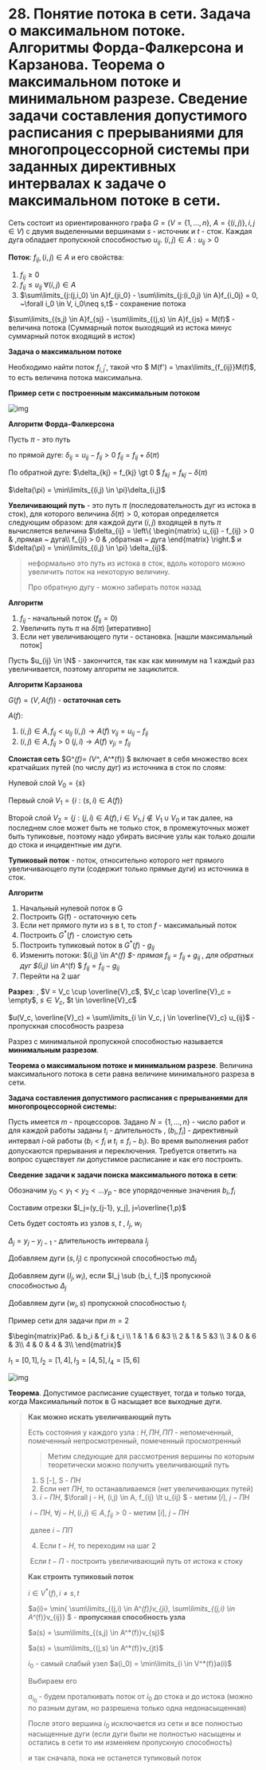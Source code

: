 # 28. Понятие потока в сети. Задача о максимальном потоке. Алгоритмы Форда-Фалкерсона и Карзанова. Теорема о максимальном потоке и минимальном разрезе. Сведение задачи составления допустимого расписания с прерываниями для многопроцессорной системы при заданных директивных интервалах к задаче о максимальном потоке в сети.

Сеть состоит из ориентированного графа $G = (V = \{1, \dots, n\},~A = \{(i,j)\}, i,j \in V)$ с двумя выделенными вершинами $s$ - источник и $t$ - сток. Каждая дуга обладает пропускной способностью $u_{ij}$.    $(i,j) \in A :u_{ij} \gt 0$

**Поток**: $f_{ij}, (i,j) \in A$ и его свойства:

1. $f_{ij} \ge 0$
2. $f_{ij} \le u_{ij} ~ \forall (i,j) \in A$
3. $\sum\limits_{j:(j,i_0) \in A}f_{ji_0} - \sum\limits_{j:(i_0,j) \in A}f_{i_0j} = 0, ~\forall i_0 \in V, i_0\neq s,t$ - сохранение потока



$\sum\limits_{(s,j) \in A}f_{sj} - \sum\limits_{(j,s) \in A}f_{js} = M(f)$ - величина потока (Суммарный поток выходящий из истока  минус суммарный поток входящий в исток)



**Задача о максимальном потоке**

Необходимо найти поток $f_{i,j}'$, такой что $ M(f') = \max\limits_{f_{ij}}M(f)$, то есть величина потока максимальна.



**Пример сети с построенным максимальным потоком**

![img](img/28_1.png)



**Алгоритм Форда-Фалкерсона**

Пусть $\pi$ - это путь

по прямой дуге: $\delta_{ij} = u_{ij} - f_{ij} \gt 0$       $f_{ij} = f_{ij} + \delta(\pi)$

По обратной дуге: $\delta_{kj} = f_{kj} \gt 0 $            $f_{kj} = f_{kj} - \delta(\pi)$

$\delta(\pi) = \min\limits_{(i,j) \in \pi}\delta_{i,j}$



**Увеличивающий путь** - это путь $\pi$ (последовательность дуг из истока в сток), для которого величина $\delta(\pi) \gt 0$, которая определяется следующим образом: для каждой дуги $(i,j)$ входящей в путь $\pi$ вычисляется величина $\delta_{ij} = \left\{ \begin{matrix} u_{ij} - f_{ij} > 0 & ,прямая ~ дуга\\ f_{ji} > 0 & ,обратная ~ дуга \end{matrix} \right.$ и  $\delta(\pi) = \min\limits_{(i,j) \in \pi} \delta_{ij}$.

> неформально это путь из истока в сток, вдоль которого можно увеличить поток на некоторую величину. 
>
> Про обратную дугу - можно забирать поток назад

**Алгоритм**

1. $f_{ij}$ - начальный поток ($f_{ij}=0$)
2. Увеличить путь $\pi$ на $\delta(\pi)$ [итеративно]
3. Если нет увеличивающего пути - остановка. [нашли максимальный поток] 

Пусть $u_{ij} \in \N$ - закончится, так как как минимум на 1 каждый раз увеличивается, поэтому алгоритм не зациклится.



**Алгоритм Карзанова**

$G(f) = (V, A(f))$ - **остаточная сеть**

$A(f)$: 

1. $(i,j) \in A, f_{ij} \lt u_{ij}$ $(i,j) \to A(f)$  $v_{ij} = u_{ij} - f_{ij}$
2. $(i,j) \in A, f_{ij} \gt 0$  $(j,i) \to A(f)$  $v_{ji} = f_{ij}$   

**Слоистая сеть** $G^*(f)= (V^*, A^*(f)) $ включает в себя множество всех кратчайших путей (по числу дуг) из источника в сток по слоям:

Нулевой слой $V_0 = \{s\}$

Первый слой $V_1 = \{ i : (s,i) \in A(f)\}$

Второй слой $V_2 = \{j: (j,i) \in A(f), i \in V_1, j \notin V_1 \cup V_0$  и так далее,  на последнем слое может быть не только сток, в промежуточных может быть тупиковые, поэтому надо убирать висячие узлы как только дошли до стока и инцидентные им дуги.

**Тупиковый поток**  - поток, относительно которого нет прямого увеличивающего пути (содержит только прямые дуги) из источника в сток.

**Алгоритм** 

1. Начальный нулевой поток в G
2. Построить G(f) - остаточную сеть
3. Если нет прямого пути из s в t, то стоп $f$ - максимальный поток
4. Построить $G^*(f)$ - слоистую сеть
5. Построить тупиковый поток в $G^*(f)$ - $g_{ij}$
6. Изменить потоки: $(i,j) \in A^*(f) $- прямая $f_{ij} = f_{ij} + g_{ij}$ , для обратных дуг $(i,j) \in A^*(f) $  $f_{ij} = f_{ij} - g_{ij}$
7. Перейти на 2 шаг



**Разрез**: , $V = V_c \cup \overline{V}_c$, $V_c \cap \overline{V}_c = \empty$, $s \in V_c$, $t \in \overline{V}_c$

$u(V_c, \overline{V}_c) = \sum\limits_{i \in V_c, j \in \overline{V}_c} u_{ij}$ - пропускная способность разреза

Разрез с минимальной пропускной способностью называется **минимальным разрезом**.



**Теорема о максимальном потоке и минимальном разрезе**. Величина максимального потока в сети равна величине минимального разреза в сети.

**Задача составления допустимого расписания с прерываниями для многопроцессорной системы:**

Пусть имеется $m$ - процессоров. Задано $N = \{1,…,n \}$ - число работ и для каждой работы заданы  $t_i$ - длительность , $(b_i, f_i]$ - директивный интервал $i$-ой работы ($b_i \lt f_i$ и $t_i \le f_i - b_i$). Во время выполнения работ допускаются прерывания и переключения. Требуется ответить на вопрос существует ли допустимое расписание и как его построить.

**Сведение задачи к задачи поиска максимального потока в сети**:

Обозначим $y_0 \lt y_1 \lt y_2 \lt … y_p$ - все упорядоченные значения $b_i, f_i$

Составим отрезки $I_j=(y_{j-1}, y_j], j=\overline{1,p}$

Сеть будет состоять из узлов $s$, $t$ , $I_j$, $w_i$

$\Delta_j = y_j - y_{j-1}$ - длительность интервала $I_j$ 

Добавляем дуги $(s, I_j)$ с пропускной способностью $m\Delta_j$ 

Добавляем дуги $(I_j,w_i)$, если $I_j \sub (b_i, f_i]$ пропускной способностью $\Delta_j$

Добавляем дуги $(w_i, s)$ пропускной способностью $t_i$

Пример сети для задачи при $m=2$

$\begin{matrix}Раб. & b_i & f_i & t_i \\
1 &  1 & 6 &3 \\ 
2 & 1 & 5 &3 \\ 
3 & 0 & 6 & 3\\
4 & 0 & 4 & 3\\
\end{matrix}$

$I_1 = [0,1], I_2 = [1,4], I_3 = [4,5], I_4=[5,6]$

![img](img\28_2.png)

**Теорема**. Допустимое расписание существует, тогда и только тогда, когда Максимальный поток в G насыщает все выходные дуги.



> **Как можно искать увеличивающий путь**
>
> Есть состояния у каждого узла : ${Н,ПН,ПП}$  - непомеченный, помеченный непросмотренный, помеченный просмотренный
>
> > Метим  следующие для рассмотрения вершины по которым теоретически можно получить увеличивающий путь
>
> 1. S [-], S - $ПН$
> 2. Если нет $ПН$, то останавливаемся (нет увеличивающих путей)
> 3. $i - ПН$, $\forall j - Н, (i,j) \in A, f_{ij} \lt u_{ij} $ - метим $[i]$,    $j - ПН$
>
> ​      $i - ПН$, $\forall j - Н, (i,j) \in A, f_{ij} \gt 0$ - метим $[i]$,    $j - ПН$
>
> ​      далее $i - ПП$
>
> 4. Если $t - Н$, то переходим на шаг 2
>
> ​      Если $t - П$ - построить увеличивающий путь от истока к стоку
>
>  
>
> **Как строить тупиковый поток**
>
> $i \in V^*(f), i\neq s,t$
>
> $a(i)= \min\{ \sum\limits_{(j,i) \in A^*(f)}v_{ji}, \sum\limits_{(j,i) \in A^*(f)}v_{ij}\} $ - **пропускная способность узла**
>
> $a(s) = \sum\limits_{(s,j) \in A^*(f)}v_{sj}$
>
> $a(s) = \sum\limits_{(j,s) \in A^*(f)}v_{jt}$
>
> $i_0$ - самый слабый узел $a(i_0) = \min\limits_{i \in V^*(f)}a(i)$
>
> Выбираем его 
>
> $a_{i_0}$ - будем проталкивать поток от $i_0$ до стока и до истока (можно по разным  дугам, но разрешена только одна недонасыщенная)
>
> После этого вершина $i_0$ исключается из сети  и все полностью насыщенные дуги (если дуги были не полностью насыщены и остались в сети то им изменяем пропускную способность)
>
> и так сначала, пока не останется тупиковый поток

